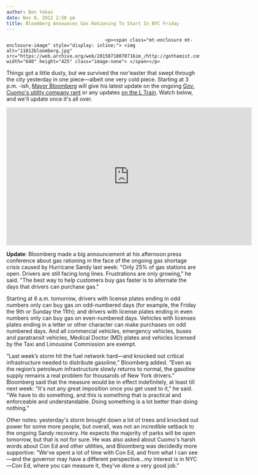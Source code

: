 ```yaml
---
author: Ben Yakas
date: Nov 8, 2012 2:58 pm
title: Bloomberg Announces Gas Rationing To Start In NYC Friday
---
```


	
										<p><span class="mt-enclosure mt-enclosure-image" style="display: inline;"> <img alt="11812bloomberg.jpg" src="https://web.archive.org/web/20150710070716im_/http://gothamist.com/attachments/byakas/11812bloomberg.jpg" width="640" height="425" class="image-none"> </span></p>

<p>Things got a little dusty, but we survived the nor&apos;easter that swept through the city yesterday in one piece&#x2014;albeit one very cold piece. Starting at 3 p.m. -ish, <a href="https://web.archive.org/web/20150710070716/http://gothamist.com/tags/mayorbloomberg">Mayor Bloomberg</a> will give his latest update on the ongoing <a 11="" 2012="" href="https://web.archive.org/web/20150710070716/http://gothamist.com/tags/hurricanesandy&lt;/a&gt;Hurricane Sandy&lt;/a&gt; recovery efforts, and how the nor&apos;easter affected that. Fingers crossed for any mention of &lt;a href=" http:="" gothamist.com="" 08="" cuomo_they_failed_the_utility_compa.php"="">Gov. Cuomo&apos;s utility company rant</a> or any updates <a href="https://web.archive.org/web/20150710070716/http://gothamist.com/2012/11/08/hipsters_rejoice_the_l_train_may_be.php">on the L Train</a>. Watch below, and we&apos;ll update once it&apos;s all over.</p>

<p><iframe width="640" height="360" src="https://web.archive.org/web/20150710070716if_/http://www.youtube.com/embed/rDC-dSpWSEg" frameborder="0" allowfullscreen></iframe></p>

<p><strong>Update</strong>: Bloomberg made a big announcement at his afternoon press conference about gas rationing in the face of the ongoing gas shortage crisis caused by Hurricane Sandy last week: &quot;Only 25% of gas stations are open. Drivers are still facing long lines. Frustrations are only growing,&quot; he said. &quot;The best way to help customers buy gas faster is to alternate the days that drivers can purchase gas.&quot;</p>

<p>Starting at 6 a.m. tomorrow, drivers with license plates ending in odd numbers only can buy gas on odd-numbered days (for example, the Friday the 9th or Sunday the 11th); and drivers with license plates ending in even numbers only can buy gas on even-numbered days. Vehicles with licenses plates ending in a letter or other character can make purchases on odd numbered days. And all commercial vehicles, emergency vehicles, buses and paratransit vehicles, Medical Doctor (MD) plates and vehicles licensed by the Taxi and Limousine Commission are exempt.</p>

<p>&#x201C;Last week&#x2019;s storm hit the fuel network hard&#x2014;and knocked out critical infrastructure needed to distribute gasoline,&#x201D; Bloomberg added. &#x201C;Even as the region&#x2019;s petroleum infrastructure slowly returns to normal, the gasoline supply remains a real problem for thousands of New York drivers.&quot; Bloomberg said that the measure would be in effect indefinitely, at least till next week: &quot;It&apos;s not any great imposition once you get used to it,&quot; he said. &quot;We have to do something, and this is something that is practical and enforceable and understandable. Doing something is a lot better than doing nothing.&quot;</p>

<p>Other notes: yesterday&apos;s storm brought down a lot of trees and knocked out power for some more people, but overall, was not an incredible setback to the ongoing Sandy recovery. He expects the majority of parks will be open tomorrow, but that is not for sure. He was also asked about Cuomo&apos;s harsh words about Con Ed and other utilities, and Bloomberg was decidedly more supportive: &quot;We&apos;ve spent a lot of time with Con Ed, and from what I can see&#x2014;and the governor may have a different perspective...my interest is in NYC&#x2014;Con Ed, where you can measure it, they&apos;ve done a very good job.&quot;</p>					
										
									
				